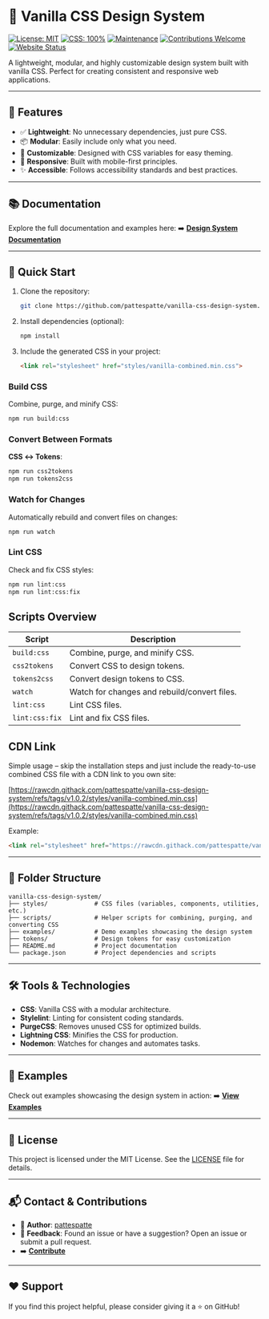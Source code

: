 # 🎨 Vanilla CSS Design System

[![License: MIT](https://img.shields.io/badge/License-MIT-yellow.svg)](https://opensource.org/licenses/MIT)
[![CSS: 100%](https://img.shields.io/badge/css-100%25-blue.svg)](https://github.com/pattespatte/vanilla-css-design-system)
[![Maintenance](https://img.shields.io/badge/Maintained%3F-yes-green.svg)](https://github.com/pattespatte/vanilla-css-design-system/graphs/commit-activity)
[![Contributions Welcome](https://img.shields.io/badge/contributions-welcome-brightgreen.svg)](https://github.com/pattespatte/vanilla-css-design-system/issues)
[![Website Status](https://img.shields.io/website-up-down-green-red/http/pattespatte.github.io/vanilla-css-design-system.svg)](https://pattespatte.github.io/vanilla-css-design-system/examples/)

A lightweight, modular, and highly customizable design system built with vanilla CSS. Perfect for creating consistent and responsive web applications.

***

## 🌟 Features

- ✅ **Lightweight**: No unnecessary dependencies, just pure CSS.
- 📦 **Modular**: Easily include only what you need.
- 🎨 **Customizable**: Designed with CSS variables for easy theming.
- 📐 **Responsive**: Built with mobile-first principles.
- ✨ **Accessible**: Follows accessibility standards and best practices.

***

## 📚 Documentation

Explore the full documentation and examples here:
➡️ **[Design System Documentation](https://pattespatte.github.io/vanilla-css-design-system/examples/)**

***

## 🚀 Quick Start

1. Clone the repository:

   ```bash
   git clone https://github.com/pattespatte/vanilla-css-design-system.git
   ```

2. Install dependencies (optional):

   ```bash
   npm install
   ```

3. Include the generated CSS in your project:

   ```html
   <link rel="stylesheet" href="styles/vanilla-combined.min.css">
   ```

### Build CSS

Combine, purge, and minify CSS:

```bash
npm run build:css
```

### Convert Between Formats

**CSS ↔ Tokens**:

  ```bash
  npm run css2tokens
  npm run tokens2css
  ```

### Watch for Changes

Automatically rebuild and convert files on changes:

```bash
npm run watch
```

### Lint CSS

Check and fix CSS styles:

```bash
npm run lint:css
npm run lint:css:fix
```

## Scripts Overview

| Script | Description |
|--------|-------------|
| `build:css` | Combine, purge, and minify CSS. |
| `css2tokens` | Convert CSS to design tokens. |
| `tokens2css` | Convert design tokens to CSS. |
| `watch` | Watch for changes and rebuild/convert files. |
| `lint:css` | Lint CSS files. |
| `lint:css:fix` | Lint and fix CSS files. |

## CDN Link

Simple usage &ndash; skip the installation steps and just include the ready-to-use combined CSS file with a CDN link to you own site:

[https://rawcdn.githack.com/pattespatte/vanilla-css-design-system/refs/tags/v1.0.2/styles/vanilla-combined.min.css](https://rawcdn.githack.com/pattespatte/vanilla-css-design-system/refs/tags/v1.0.2/styles/vanilla-combined.min.css)

Example:

```html
<link rel="stylesheet" href="https://rawcdn.githack.com/pattespatte/vanilla-css-design-system/refs/tags/v1.0.2/styles/vanilla-combined.min.css">
```

***

## 📂 Folder Structure

```plaintext
vanilla-css-design-system/
├── styles/             # CSS files (variables, components, utilities, etc.)
├── scripts/            # Helper scripts for combining, purging, and converting CSS
├── examples/           # Demo examples showcasing the design system
├── tokens/             # Design tokens for easy customization
├── README.md           # Project documentation
└── package.json        # Project dependencies and scripts
```

***

## 🛠️ Tools & Technologies

- **CSS**: Vanilla CSS with a modular architecture.
- **Stylelint**: Linting for consistent coding standards.
- **PurgeCSS**: Removes unused CSS for optimized builds.
- **Lightning CSS**: Minifies the CSS for production.
- **Nodemon**: Watches for changes and automates tasks.

***

## 👀 Examples

Check out examples showcasing the design system in action:
➡️ **[View Examples](https://pattespatte.github.io/vanilla-css-design-system/examples/)**

***

## 📝 License

This project is licensed under the MIT License. See the [LICENSE](https://github.com/pattespatte/vanilla-css-design-system/blob/main/LICENSE) file for details.

***

## 📬 Contact & Contributions

- 👤 **Author**: [pattespatte](https://github.com/pattespatte)
- 💬 **Feedback**: Found an issue or have a suggestion? Open an issue or submit a pull request.
- ➡️ **[Contribute](https://github.com/pattespatte/vanilla-css-design-system/issues)**

***

## ❤️ Support

If you find this project helpful, please consider giving it a ⭐ on GitHub!
